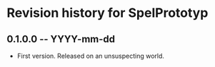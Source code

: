 # Revision history for SpelPrototyp

## 0.1.0.0  -- YYYY-mm-dd

* First version. Released on an unsuspecting world.
